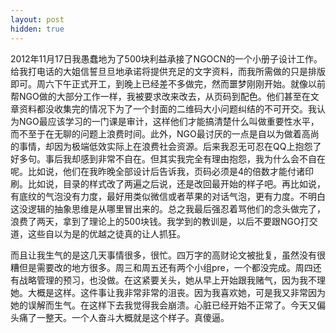 ```yaml
---
layout: post
hidden: true
---
```

2012年11月17日我愚蠢地为了500块利益承接了NGOCN的一个小册子设计工作。给我打电话的大姐信誓旦旦地承诺将提供充足的文字资料，而我所需做的只是排版即可。周六下午正式开工，到晚上已经差不多做完，然而噩梦刚刚开始。就像以前帮NGO做的大部分工作一样，我被要求改来改去，从页码到配色。他们甚至在文章资料都没收集完的情况下为了一个封面的二维码大小问题纠结的不可开交。我认为NGO最应该学习的一门课是审计，这样他们才能搞清楚什么叫做重要性水平，而不至于在无聊的问题上浪费时间。此外，NGO最讨厌的一点是自以为做着高尚的事情，却因为极端低效实际上在浪费社会资源。后来我忍无可忍在QQ上抱怨了好多句。事后我却感到非常不自在。但其实我完全有理由抱怨，我为什么会不自在呢。比如说，他们在我昨晚全部设计后告诉我，页码必须是4的倍数才能付诸印刷。比如说，目录的样式改了两遍之后说，还是改回最开始的样子吧。再比如说，有底纹的气泡没有力度，最好用类似微信或者苹果的对话气泡，更有力度。不明白这没逻辑的抽象思维是从哪里冒出来的。总之我最后强忍着骂他们的念头做完了，浪费了两天，拿到了理论上的500块钱。我学到的教训是，以后不要跟NGO打交道，这些自以为是的优越之徒真的让人抓狂。

而且让我生气的是这几天事情很多，很忙。四万字的高财论文被批复，虽然没有很糟但是需要改的地方很多。周三和周五还有两个小组pre，一个都没完成。周四还有战略管理的预习，也没做。在这紧要关头，她从早上开始跟我赌气，因为我不理她。大概是这样。这件事让我非常非常的沮丧。因为我喜欢她，可是我又非常因为她的误解而生气。在这样下去我觉得我会崩溃。心脏已经开始不正常了。今天又偏头痛了一整天。一个人奋斗大概就是这个样子。真傻逼。